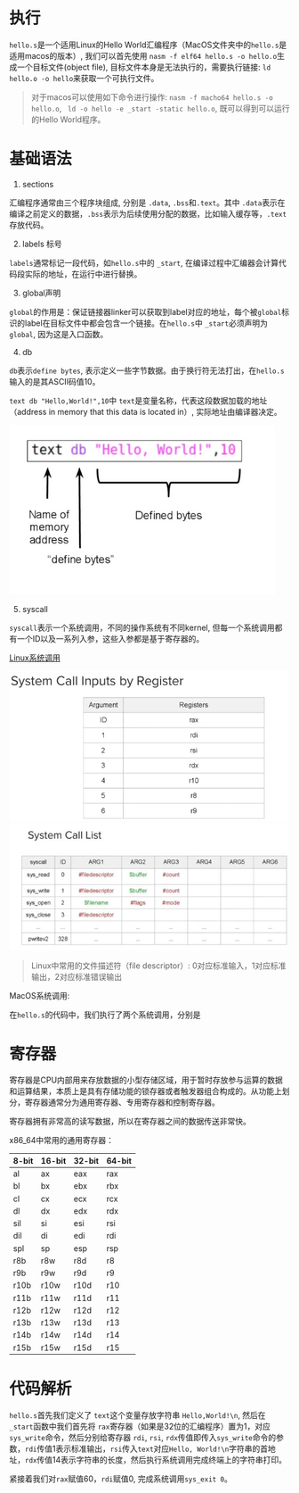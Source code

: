# 执行

`hello.s`是一个适用Linux的Hello World汇编程序（MacOS文件夹中的`hello.s`是适用macos的版本）, 我们可以首先使用 `nasm -f elf64 hello.s -o hello.o`生成一个目标文件(object file), 目标文件本身是无法执行的，需要执行链接: `ld hello.o -o hello`来获取一个可执行文件。 

> 对于macos可以使用如下命令进行操作: `nasm -f macho64 hello.s -o hello.o`, ` ld -o hello -e _start -static hello.o`, 既可以得到可以运行的Hello World程序。

# 基础语法

1. sections

汇编程序通常由三个程序块组成, 分别是 `.data`, `.bss`和`.text`。其中 `.data`表示在编译之前定义的数据，`.bss`表示为后续使用分配的数据，比如输入缓存等，`.text`存放代码。

2. labels 标号

`labels`通常标记一段代码，如`hello.s`中的 `_start`, 在编译过程中汇编器会计算代码段实际的地址，在运行中进行替换。

3. global声明

`global`的作用是：保证链接器linker可以获取到label对应的地址，每个被`global`标识的label在目标文件中都会包含一个链接。在`hello.s`中 `_start`必须声明为`global`, 因为这是入口函数。


4. db

`db`表示`define bytes`, 表示定义一些字节数据。由于换行符无法打出，在`hello.s`输入的是其ASCII码值10。 

`text db "Hello,World!",10`中 `text`是变量名称，代表这段数据加载的地址（address in memory that this data is located in）, 实际地址由编译器决定。

![text db](img/1.png)

5. syscall

`syscall`表示一个系统调用，不同的操作系统有不同kernel, 但每一个系统调用都有一个ID以及一系列入参，这些入参都是基于寄存器的。

[Linux系统调用](https://chromium.googlesource.com/chromiumos/docs/+/master/constants/syscalls.md)

![input registers](img/2.png)
![system call list](img/3.png)

> Linux中常用的文件描述符（file descriptor）: 0对应标准输入，1对应标准输出，2对应标准错误输出

MacOS系统调用:

在`hello.s`的代码中，我们执行了两个系统调用，分别是

# 寄存器

寄存器是CPU内部用来存放数据的小型存储区域，用于暂时存放参与运算的数据和运算结果，本质上是具有存储功能的锁存器或者触发器组合构成的。从功能上划分，寄存器通常分为通用寄存器、专用寄存器和控制寄存器。

寄存器拥有非常高的读写数据，所以在寄存器之间的数据传送非常快。

x86_64中常用的通用寄存器：

| 8-bit | 16-bit | 32-bit | 64-bit |
| ----- | ------ | ------ | ------ |
| al    | ax     | eax    | rax    |
| bl    | bx     | ebx    | rbx    |
| cl    | cx     | ecx    | rcx    |
| dl    | dx     | edx    | rdx    |
| sil   | si     | esi    | rsi    |
| dil   | di     | edi    | rdi    |
| spl   | sp     | esp    | rsp    |
| r8b   | r8w    | r8d    | r8     |
| r9b   | r9w    | r9d    | r9     |
| r10b  | r10w   | r10d   | r10    |
| r11b  | r11w   | r11d   | r11    |
| r12b  | r12w   | r12d   | r12    |
| r13b  | r13w   | r13d   | r13    |
| r14b  | r14w   | r14d   | r14    |
| r15b  | r15w   | r15d   | r15    |

# 代码解析

`hello.s`首先我们定义了 `text`这个变量存放字符串 `Hello,World!\n`, 然后在 `_start`函数中我们首先将 `rax`寄存器（如果是32位的汇编程序）置为1，对应`sys_write`命令，然后分别给寄存器 `rdi`, `rsi`, `rdx`传值即传入`sys_write`命令的参数，`rdi`传值1表示标准输出，`rsi`传入`text`对应`Hello, World!\n`字符串的首地址，`rdx`传值14表示字符串的长度，然后执行系统调用完成终端上的字符串打印。

紧接着我们对`rax`赋值60，`rdi`赋值0, 完成系统调用`sys_exit 0`。